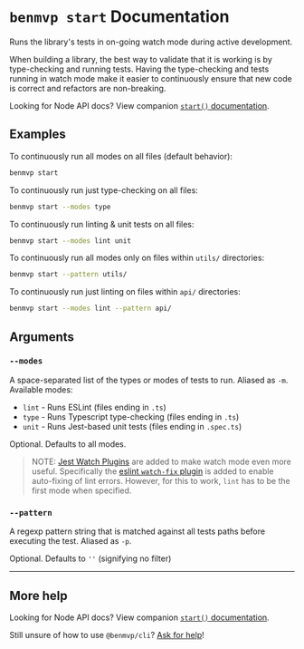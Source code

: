 # `benmvp start` Documentation

Runs the library's tests in on-going watch mode during active development. 

When building a library, the best way to validate that it is working is by type-checking and running tests. Having the type-checking and tests running in watch mode make it easier to continuously ensure that new code is correct and refactors are non-breaking.

Looking for Node API docs? View companion [`start()` documentation](../api/start.md).

## Examples

To continuously run all modes on all files (default behavior):

```sh
benmvp start
```

To continuously run just type-checking on all files:

```sh
benmvp start --modes type
```

To continuously run linting & unit tests on all files:

```sh
benmvp start --modes lint unit
```

To continuously run all modes only on files within `utils/` directories:

```sh
benmvp start --pattern utils/
```

To continuously run just linting on files within `api/` directories:

```sh
benmvp start --modes lint --pattern api/
```

## Arguments

### `--modes`

A space-separated list of the types or modes of tests to run. Aliased as `-m`. Available modes:

- `lint` - Runs ESLint (files ending in `.ts`)
- `type` - Runs Typescript type-checking (files ending in `.ts`)
- `unit` - Runs Jest-based unit tests (files ending in `.spec.ts`)

Optional. Defaults to all modes.

> NOTE: [Jest Watch Plugins](https://jestjs.io/docs/en/watch-plugins) are added to make watch mode even more useful. Specifically the [eslint `watch-fix` plugin](https://github.com/jest-community/jest-runner-eslint#toggle---fix-in-watch-mode) is added to enable auto-fixing of lint errors. However, for this to work, `lint` has to be the first mode when specified.

### `--pattern`

A regexp pattern string that is matched against all tests paths before executing the test. Aliased as `-p`.

Optional. Defaults to `''` (signifying no filter)

---

## More help

Looking for Node API docs? View companion [`start()` documentation](../api/start.md).

Still unsure of how to use `@benmvp/cli`? [Ask for help](https://github.com/benmvp/benmvp-cli/issues)!
